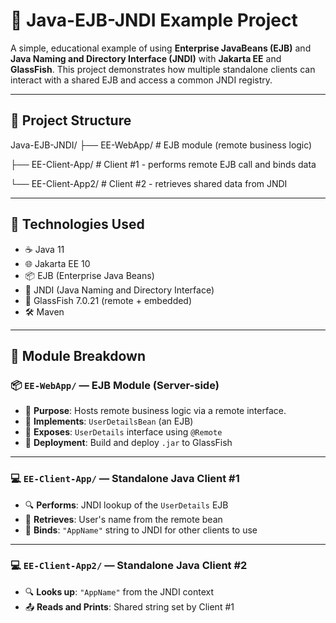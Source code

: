 # 💼 Java-EJB-JNDI Example Project

A simple, educational example of using **Enterprise JavaBeans (EJB)** and **Java Naming and Directory Interface (JNDI)** with **Jakarta EE** and **GlassFish**. This project demonstrates how multiple standalone clients can interact with a shared EJB and access a common JNDI registry.

---

## 📁 Project Structure
Java-EJB-JNDI/
├── EE-WebApp/ # EJB module (remote business logic)

├── EE-Client-App/ # Client #1 - performs remote EJB call and binds data

└── EE-Client-App2/ # Client #2 - retrieves shared data from JNDI


---

## 🔧 Technologies Used

- ☕ Java 11  
- 🌐 Jakarta EE 10  
- 📦 EJB (Enterprise Java Beans)  
- 🧭 JNDI (Java Naming and Directory Interface)  
- 🐬 GlassFish 7.0.21 (remote + embedded)  
- 🛠 Maven  

---

## 🧩 Module Breakdown

### 📦 `EE-WebApp/` — EJB Module (Server-side)

- 📌 **Purpose**: Hosts remote business logic via a remote interface.
- 🧪 **Implements**: `UserDetailsBean` (an EJB)
- 🔌 **Exposes**: `UserDetails` interface using `@Remote`
- 🚀 **Deployment**: Build and deploy `.jar` to GlassFish

---

### 💻 `EE-Client-App/` — Standalone Java Client #1

- 🔍 **Performs**: JNDI lookup of the `UserDetails` EJB
- 🧑 **Retrieves**: User's name from the remote bean
- 🔗 **Binds**: `"AppName"` string to JNDI for other clients to use

---

### 💻 `EE-Client-App2/` — Standalone Java Client #2

- 🔍 **Looks up**: `"AppName"` from the JNDI context
- 📤 **Reads and Prints**: Shared string set by Client #1




